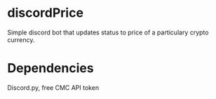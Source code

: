 # discordPrice
Simple discord bot that updates status to price of a particulary crypto currency.

# Dependencies
Discord.py, free CMC API token
